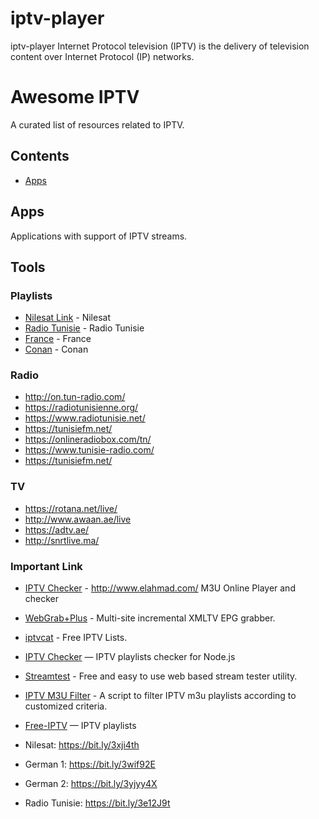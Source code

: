 # iptv-player
iptv-player
Internet Protocol television (IPTV) is the delivery of television content over Internet Protocol (IP) networks.

# Awesome IPTV

A curated list of resources related to IPTV.

## Contents

- [Apps](#apps)

## Apps

Applications with support of IPTV streams.

## Tools

### Playlists
- [Nilesat Link](https://bit.ly/3bupNK7) - Nilesat
- [Radio Tunisie](https://bit.ly/3aneSR7) - Radio Tunisie
- [France](https://bit.ly/3vh8nfV) - France
- [Conan](https://bit.ly/2RsFJ7r) - Conan



### Radio
- http://on.tun-radio.com/
- https://radiotunisienne.org/
- https://www.radiotunisie.net/
- https://tunisiefm.net/
- https://onlineradiobox.com/tn/
- https://www.tunisie-radio.com/
- https://tunisiefm.net/

### TV
- https://rotana.net/live/
- http://www.awaan.ae/live
- https://adtv.ae/
- http://snrtlive.ma/

### Important Link
- [IPTV Checker](http://www.elahmad.com/tv/video-player.php) - http://www.elahmad.com/ M3U Online Player and checker
- [WebGrab+Plus](http://www.webgrabplus.com/) - Multi-site incremental XMLTV EPG grabber.
- [iptvcat](https://iptvcat.com/) - Free IPTV Lists.

- [IPTV Checker](https://www.npmjs.com/package/iptv-checker) — IPTV playlists checker for Node.js
- [Streamtest](https://streamtest.in/) - Free and easy to use web based stream tester utility.
- [IPTV M3U Filter](https://github.com/huxuan/iptv-m3u-filter) - A script to filter IPTV m3u playlists according to customized criteria.
- [Free-IPTV](https://github.com/Free-IPTV/Countries) — IPTV playlists


- Nilesat: https://bit.ly/3xji4th 
- German 1: https://bit.ly/3wif92E
- German 2: https://bit.ly/3yjyy4X
- Radio Tunisie: https://bit.ly/3e12J9t


